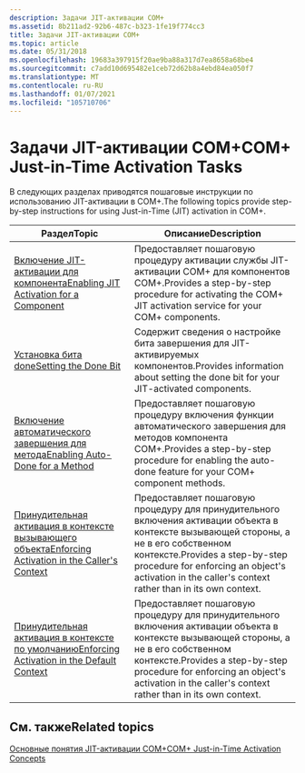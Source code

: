 ```yaml
---
description: Задачи JIT-активации COM+
ms.assetid: 8b211ad2-92b6-487c-b323-1fe19f774cc3
title: Задачи JIT-активации COM+
ms.topic: article
ms.date: 05/31/2018
ms.openlocfilehash: 19683a397915f20ae9ba88a317d7ea8658a68be4
ms.sourcegitcommit: c7add10d695482e1ceb72d62b8a4ebd84ea050f7
ms.translationtype: MT
ms.contentlocale: ru-RU
ms.lasthandoff: 01/07/2021
ms.locfileid: "105710706"
---
```

# <a name="com-just-in-time-activation-tasks"></a><span data-ttu-id="3c9ad-103">Задачи JIT-активации COM+</span><span class="sxs-lookup"><span data-stu-id="3c9ad-103">COM+ Just-in-Time Activation Tasks</span></span>

<span data-ttu-id="3c9ad-104">В следующих разделах приводятся пошаговые инструкции по использованию JIT-активации в COM+.</span><span class="sxs-lookup"><span data-stu-id="3c9ad-104">The following topics provide step-by-step instructions for using Just-in-Time (JIT) activation in COM+.</span></span>



| <span data-ttu-id="3c9ad-105">Раздел</span><span class="sxs-lookup"><span data-stu-id="3c9ad-105">Topic</span></span>                                                                                                       | <span data-ttu-id="3c9ad-106">Описание</span><span class="sxs-lookup"><span data-stu-id="3c9ad-106">Description</span></span>                                                                                                                               |
|-------------------------------------------------------------------------------------------------------------|-------------------------------------------------------------------------------------------------------------------------------------------|
| [<span data-ttu-id="3c9ad-107">Включение JIT-активации для компонента</span><span class="sxs-lookup"><span data-stu-id="3c9ad-107">Enabling JIT Activation for a Component</span></span>](enabling-jit-activation-for-a-component.md)<br/>           | <span data-ttu-id="3c9ad-108">Предоставляет пошаговую процедуру активации службы JIT-активации COM+ для компонентов COM+.</span><span class="sxs-lookup"><span data-stu-id="3c9ad-108">Provides a step-by-step procedure for activating the COM+ JIT activation service for your COM+ components.</span></span><br/>                     |
| [<span data-ttu-id="3c9ad-109">Установка бита done</span><span class="sxs-lookup"><span data-stu-id="3c9ad-109">Setting the Done Bit</span></span>](setting-the-done-bit.md)<br/>                                                 | <span data-ttu-id="3c9ad-110">Содержит сведения о настройке бита завершения для JIT-активируемых компонентов.</span><span class="sxs-lookup"><span data-stu-id="3c9ad-110">Provides information about setting the done bit for your JIT-activated components.</span></span><br/>                                             |
| [<span data-ttu-id="3c9ad-111">Включение автоматического завершения для метода</span><span class="sxs-lookup"><span data-stu-id="3c9ad-111">Enabling Auto-Done for a Method</span></span>](enabling-auto-done-for-a-method.md)<br/>                           | <span data-ttu-id="3c9ad-112">Предоставляет пошаговую процедуру включения функции автоматического завершения для методов компонента COM+.</span><span class="sxs-lookup"><span data-stu-id="3c9ad-112">Provides a step-by-step procedure for enabling the auto-done feature for your COM+ component methods.</span></span><br/>                          |
| [<span data-ttu-id="3c9ad-113">Принудительная активация в контексте вызывающего объекта</span><span class="sxs-lookup"><span data-stu-id="3c9ad-113">Enforcing Activation in the Caller's Context</span></span>](enforcing-activation-in-the-caller-s-context.md)<br/> | <span data-ttu-id="3c9ad-114">Предоставляет пошаговую процедуру для принудительного включения активации объекта в контексте вызывающей стороны, а не в его собственном контексте.</span><span class="sxs-lookup"><span data-stu-id="3c9ad-114">Provides a step-by-step procedure for enforcing an object's activation in the caller's context rather than in its own context.</span></span><br/> |
| [<span data-ttu-id="3c9ad-115">Принудительная активация в контексте по умолчанию</span><span class="sxs-lookup"><span data-stu-id="3c9ad-115">Enforcing Activation in the Default Context</span></span>](enforcing-activation-in-the-default-context.md)<br/>   | <span data-ttu-id="3c9ad-116">Предоставляет пошаговую процедуру для принудительного включения активации объекта в контексте вызывающей стороны, а не в его собственном контексте.</span><span class="sxs-lookup"><span data-stu-id="3c9ad-116">Provides a step-by-step procedure for enforcing an object's activation in the caller's context rather than in its own context.</span></span><br/> |



 

## <a name="related-topics"></a><span data-ttu-id="3c9ad-117">См. также</span><span class="sxs-lookup"><span data-stu-id="3c9ad-117">Related topics</span></span>

<dl> <dt>

[<span data-ttu-id="3c9ad-118">Основные понятия JIT-активации COM+</span><span class="sxs-lookup"><span data-stu-id="3c9ad-118">COM+ Just-in-Time Activation Concepts</span></span>](com--just-in-time-activation-concepts.md)
</dt> </dl>

 

 




